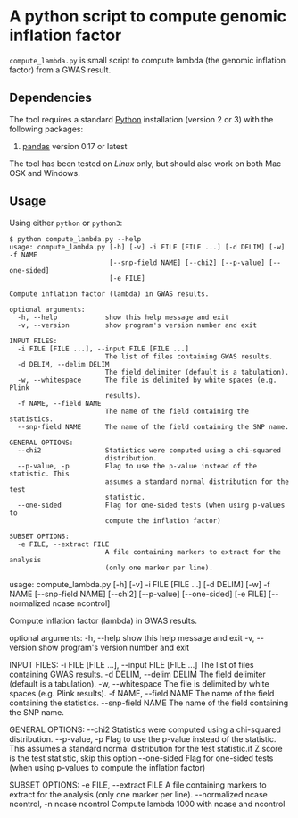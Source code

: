 # A python script to compute genomic inflation factor

`compute_lambda.py` is small script to compute lambda (the genomic inflation
factor) from a GWAS result.


## Dependencies

The tool requires a standard [Python](http://python.org/) installation (version
2 or 3) with the following packages:

1. [pandas](http://pandas.pydata.org/) version 0.17 or latest

The tool has been tested on *Linux* only, but should also work on both Mac OSX
and Windows.


## Usage

Using either `python` or `python3`:

```console
$ python compute_lambda.py --help
usage: compute_lambda.py [-h] [-v] -i FILE [FILE ...] [-d DELIM] [-w] -f NAME
                         [--snp-field NAME] [--chi2] [--p-value] [--one-sided]
                         [-e FILE]

Compute inflation factor (lambda) in GWAS results.

optional arguments:
  -h, --help            show this help message and exit
  -v, --version         show program's version number and exit

INPUT FILES:
  -i FILE [FILE ...], --input FILE [FILE ...]
                        The list of files containing GWAS results.
  -d DELIM, --delim DELIM
                        The field delimiter (default is a tabulation).
  -w, --whitespace      The file is delimited by white spaces (e.g. Plink
                        results).
  -f NAME, --field NAME
                        The name of the field containing the statistics.
  --snp-field NAME      The name of the field containing the SNP name.

GENERAL OPTIONS:
  --chi2                Statistics were computed using a chi-squared
                        distribution.
  --p-value, -p         Flag to use the p-value instead of the statistic. This
                        assumes a standard normal distribution for the test
                        statistic.
  --one-sided           Flag for one-sided tests (when using p-values to
                        compute the inflation factor)

SUBSET OPTIONS:
  -e FILE, --extract FILE
                        A file containing markers to extract for the analysis
                        (only one marker per line).
```
usage: compute_lambda.py [-h] [-v] -i FILE [FILE ...] [-d DELIM] [-w] -f NAME
                         [--snp-field NAME] [--chi2] [--p-value] [--one-sided]
                         [-e FILE] [--normalized ncase ncontrol]

Compute inflation factor (lambda) in GWAS results.

optional arguments:
  -h, --help            show this help message and exit
  -v, --version         show program's version number and exit

INPUT FILES:
  -i FILE [FILE ...], --input FILE [FILE ...]
                        The list of files containing GWAS results.
  -d DELIM, --delim DELIM
                        The field delimiter (default is a tabulation).
  -w, --whitespace      The file is delimited by white spaces (e.g. Plink
                        results).
  -f NAME, --field NAME
                        The name of the field containing the statistics.
  --snp-field NAME      The name of the field containing the SNP name.

GENERAL OPTIONS:
  --chi2                Statistics were computed using a chi-squared
                        distribution.
  --p-value, -p         Flag to use the p-value instead of the statistic. This
                        assumes a standard normal distribution for the test
                        statistic.if Z score is the test statistic, skip this
                        option
  --one-sided           Flag for one-sided tests (when using p-values to
                        compute the inflation factor)

SUBSET OPTIONS:
  -e FILE, --extract FILE
                        A file containing markers to extract for the analysis
                        (only one marker per line).
  --normalized ncase ncontrol, -n ncase ncontrol
                        Compute lambda 1000 with ncase and ncontrol
